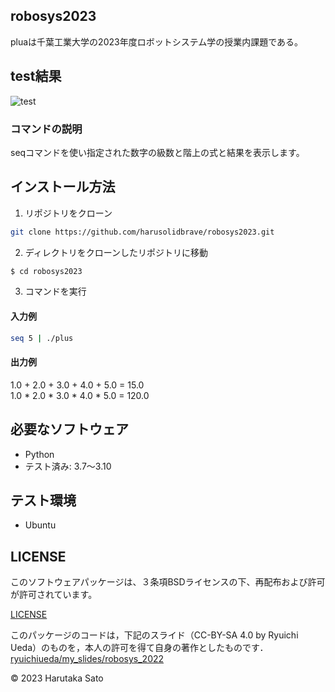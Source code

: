 ## robosys2023

pluaは千葉工業大学の2023年度ロボットシステム学の授業内課題である。

## test結果

![test](https://github.com/harusolidbrave/robosys2023/actions/workflows/test.yml/badge.svg)

### コマンドの説明

seqコマンドを使い指定された数字の級数と階上の式と結果を表示します。

## インストール方法
1. リポジトリをクローン

```bash
git clone https://github.com/harusolidbrave/robosys2023.git
```

2. ディレクトリをクローンしたリポジトリに移動

```bash
$ cd robosys2023
```

3. コマンドを実行

#### 入力例

```bash
seq 5 | ./plus
```

#### 出力例

1.0 + 2.0 + 3.0 + 4.0 + 5.0 = 15.0  
1.0 * 2.0 * 3.0 * 4.0 * 5.0 = 120.0

## 必要なソフトウェア
* Python
* テスト済み: 3.7〜3.10

## テスト環境
* Ubuntu

## LICENSE

このソフトウェアパッケージは、３条項BSDライセンスの下、再配布および許可が許可されています。

[LICENSE](https://github.com/harusolidbrave/robosys2023/blob/main/license)

このパッケージのコードは，下記のスライド（CC-BY-SA 4.0 by Ryuichi Ueda）のものを，本人の許可を得て自身の著作としたものです．
[ryuichiueda/my_slides/robosys_2022](https://github.com/ryuichiueda/my_slides/tree/master/robosys_2022)

© 2023 Harutaka Sato
